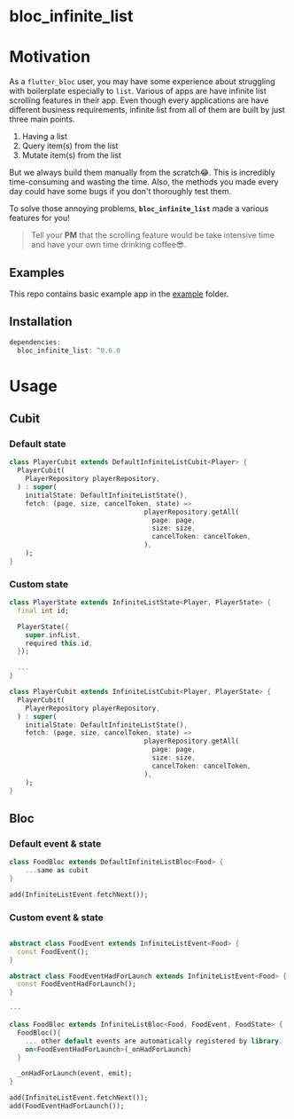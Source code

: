 # bloc_infinite_list

# Motivation

As a `flutter_bloc` user, you may have some experience about struggling with boilerplate especially to `list`.
Various of apps are have infinite list scrolling features in their app.  Even though every applications are have different business requirements, infinite list from all of them are built by just three main points. 

1. Having a list
2. Query item(s) from the list
3. Mutate item(s) from the list

But we always build them manually from the scratch😂. This is incredibly time-consuming and wasting the time.
Also, the methods you made every day could have some bugs if you don't thoroughly test them.

To solve those annoying problems, **`bloc_infinite_list`** made a various features for you!

> Tell your **PM** that the scrolling feature would be take intensive time and have your own time drinking coffee😎.


## Examples
This repo contains basic example app in the [example](https://github.com/Hwan-seok/flutter_infinite_list/tree/main/example) folder.


## Installation

```dart
dependencies:
  bloc_infinite_list: ^0.6.0
```



# Usage

## Cubit
### Default state
```dart
class PlayerCubit extends DefaultInfiniteListCubit<Player> {
  PlayerCubit(
    PlayerRepository playerRepository,
  ) : super(
    initialState: DefaultInfiniteListState(),
    fetch: (page, size, cancelToken, state) => 
                                  playerRepository.getAll(
                                    page: page,
                                    size: size,
                                    cancelToken: cancelToken,
                                  ),
    );
}
```

### Custom state
```dart
class PlayerState extends InfiniteListState<Player, PlayerState> {
  final int id;

  PlayerState({
    super.infList,
    required this.id,
  });

  ...
}

class PlayerCubit extends InfiniteListCubit<Player, PlayerState> {
  PlayerCubit(
    PlayerRepository playerRepository,
  ) : super(
    initialState: DefaultInfiniteListState(),
    fetch: (page, size, cancelToken, state) => 
                                  playerRepository.getAll(
                                    page: page,
                                    size: size,
                                    cancelToken: cancelToken,
                                  ),
    );
}
```

## Bloc

### Default event & state

```dart
class FoodBloc extends DefaultInfiniteListBloc<Food> {
    ...same as cubit
}

add(InfiniteListEvent.fetchNext());
```

### Custom event & state

```dart

abstract class FoodEvent extends InfiniteListEvent<Food> {
  const FoodEvent();
}

abstract class FoodEventHadForLaunch extends InfiniteListEvent<Food> {
  const FoodEventHadForLaunch();
}

---

class FoodBloc extends InfiniteListBloc<Food, FoodEvent, FoodState> {
  FoodBloc(){
    ... other default events are automatically registered by library.
    on<FoodEventHadForLaunch>(_onHadForLaunch)
  }

  _onHadForLaunch(event, emit);
}

add(InfiniteListEvent.fetchNext());
add(FoodEventHadForLaunch());
```
